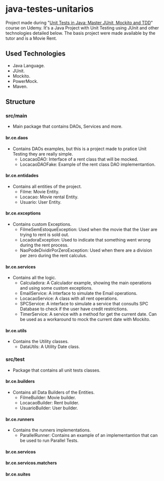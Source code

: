 # java-testes-unitarios
Project made during "<a href="https://www.udemy.com/course/testes-unitarios-em-java/" target="_blank">Unit Tests in Java: Master JUnit, Mockito and TDD</a>" course on Udemy. It's a Java Project with Unit Testing using JUnit and other technologies detailed below. The basis project were made available by the tutor and is a Movie Rent.

## Used Technologies
- Java Language.
- JUnit.
- Mockito.
- PowerMock.
- Maven.

## Structure
### src/main
- Main package that contains DAOs, Services and more.

#### br.ce.daos
- Contains DAOs examples, but this is a project made to pratice Unit Testing they are really simple.
	- LocacaoDAO: Interface of a rent class that will be mocked.
	- LocacaoDAOFake: Example of the rent class DAO implementantion.
	
#### br.ce.entidades
- Contains all entities of the project.
	- Filme: Movie Entity.
	- Locacao: Movie rental Entity.
	- Usuario: User Entity.
		
#### br.ce.exceptions
- Contains custom Exceptions.
	- FilmeSemEstoqueException: Used when the movie that the User are trying to rent is sold out.
	- LocadoraException: Used to indicate that something went wrong during the rent process.
	- NaoPodeDividirPorZeroException: Used when there are a division per zero during the rent calculus.

#### br.ce.services
- Contains all the logic.
	- Calculadora: A Calculador example, showing the main operations and using some custom exceptions.
	- EmailService: A interface to simulate the Email operations.
	- LocacaoService: A class with all rent operations.
	- SPCService: A interface to simulate a service that consults SPC Database to check if the user have credit restrictions.
	- TimerService: A service with a method for get the current date. Can be used as a workaround to mock the current date with Mockito.

#### br.ce.utils
- Contains the Utility classes.
	- DataUtils: A Utility Date class.
	
### src/test
- Package that contains all unit tests classes.

#### br.ce.builders
- Contains all Data Builders of the Entities.
	- FilmeBuilder: Movie builder.
	- LocacaoBuilder: Rent builder.
	- UsuarioBuilder: User builder.
	
#### br.ce.runners
- Contains the runners implementations.
	- ParallelRunner: Contains an example of an implementantion that can be used to run Parallel Tests.

#### br.ce.servicos

#### br.ce.servicos.matchers

#### br.ce.suites